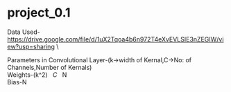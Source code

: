 # project_0.1

Data Used-
https://drive.google.com/file/d/1uX2Tqoa4b6n972T4eXvEVLSIE3nZEGIW/view?usp=sharing  \

Parameters in Convolutional Layer-(k->width of Kernal,C->No: of Channels,Number of Kernals) \
Weights-(k^2) &nbsp; *C* &nbsp; N \
Bias-N 


